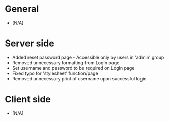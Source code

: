 # **General**

+ [N/A]

# **Server side**

+ Added reset password page - Accessible only by users in 'admin' group
+ Removed unnecessary formatting from LogIn page
+ Set username and password to be required on LogIn page
+ Fixed typo for 'stylesheet' function/page
+ Removed unnecessary print of username upon successful login

# **Client side**

+ [N/A]
